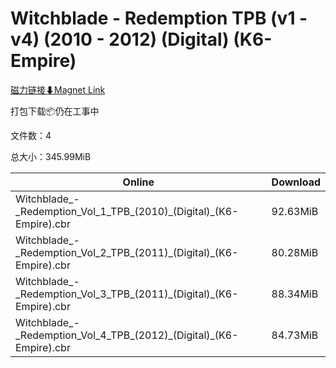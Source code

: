 # Witchblade - Redemption TPB (v1 - v4) (2010 - 2012) (Digital) (K6-Empire)

[磁力链接⬇Magnet Link](magnet:?xt=urn:btih:664328114a2bca4007971b6ee07362b1e334af75&dn=Witchblade%20-%20Redemption%20TPB%20%28v1%20-%20v4%29%20%282010%20-%202012%29%20%28Digital%29%20%28K6-Empire%29)

打包下载📦仍在工事中

文件数：4

总大小：345.99MiB

Online | Download
--- | ---
Witchblade\_-\_Redemption\_Vol\_1\_TPB\_(2010)\_(Digital)\_(K6-Empire).cbr | 92.63MiB
Witchblade\_-\_Redemption\_Vol\_2\_TPB\_(2011)\_(Digital)\_(K6-Empire).cbr | 80.28MiB
Witchblade\_-\_Redemption\_Vol\_3\_TPB\_(2011)\_(Digital)\_(K6-Empire).cbr | 88.34MiB
Witchblade\_-\_Redemption\_Vol\_4\_TPB\_(2012)\_(Digital)\_(K6-Empire).cbr | 84.73MiB